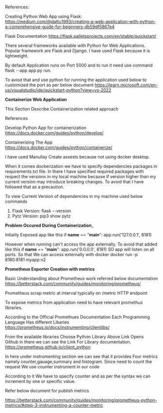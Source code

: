 References:

Creating Python Web App using Flask:
https://medium.com/@dattu1993/creating-a-web-application-with-python-a-comprehensive-guide-for-beginners-db59df5867e4

Flask Documentation
https://flask.palletsprojects.com/en/stable/quickstart/

There several frameworks available with Python for Web Applications. Popular framework are Flask and Django. I have used Flask because it is lightweight.

By default Application runs on Port 5000 and to run it need use command   flask --app app.py run. 

To aviod that and use python for running the application used below to customized the port  as per below document 
https://learn.microsoft.com/en-us/visualstudio/ide/quickstart-python?view=vs-2022 

**Containerize Web Application**

This Section Describe Containerization related approach

References

Develop Python App  for containerization
https://docs.docker.com/guides/python/develop/

Containerizing The App
https://docs.docker.com/guides/python/containerize/ 

I have used Manullay Create assests because not using docker desktop.

When it comes dockerization we have to specify dependencies packages in requirements.txt file. 
In there I have specified required packages with respect the versions in my local machine because if version higher than my current version may introduce breaking changes. To avoid that I have followed that as a precaution.

To view Current Version of dependencies in my machine used below commands 

1. Flask Version: flask --version
2. Pytz Version: pip3 show pytz

__Problem Occured During Containerization___

Intiailly Exposed app like this 
if __name__ == "__main__":
    app.run('127.0.0.1', 8181)

However when running can't access the app externally. To avoid that added like this 
if __name__ == "__main__":
    app.run('0.0.0.0', 8181)
SO app will listen on all ports. So that We can access externally with docker 
docker run -p 8180:8181 myapp:v2

__Prometheus Exporter Creation with metrics__

Basic Understanding about Prometheus work  referred below documentation
https://betterstack.com/community/guides/monitoring/prometheus/

Prometheus scrap metric at interval typically on /metric  HTTP endpoint 

To expose metrics from application need to have relevant promethus libraries.

According to the Official Promethues Documentation Each Programming Language Has different Libaries 
https://prometheus.io/docs/instrumenting/clientlibs/

From the available libraries Choose Python Library 
Above Link Opens Github in there we can see the Link For Library documentation.
https://prometheus.github.io/client_python 

In here under instrumenting section we can see that it provides Four metrics namely counter,gauage,summary and histogram.
Since need to count the request We use counter instrument in our code 

According to it We have to specify counter and as per the syntax we can increment by one or specific value.

Refer below document for publish metrics 

https://betterstack.com/community/guides/monitoring/prometheus-python-metrics/#step-3-instrumenting-a-counter-metric
